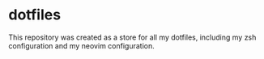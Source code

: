 # dotfiles

This repository was created as a store for all my dotfiles, including my zsh configuration and my neovim configuration. 
